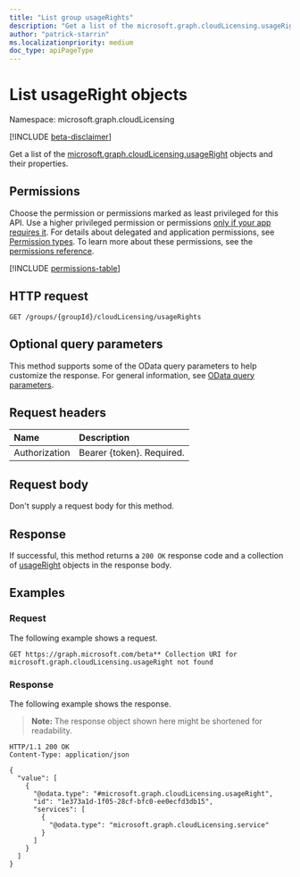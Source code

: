 ```yaml
---
title: "List group usageRights"
description: "Get a list of the microsoft.graph.cloudLicensing.usageRight objects and their properties."
author: "patrick-starrin"
ms.localizationpriority: medium
doc_type: apiPageType
---
```


# List usageRight objects

Namespace: microsoft.graph.cloudLicensing

[!INCLUDE [beta-disclaimer](../../includes/beta-disclaimer.md)]

Get a list of the [microsoft.graph.cloudLicensing.usageRight](../resources/cloudlicensing-usageright.md) objects and their properties.

## Permissions

Choose the permission or permissions marked as least privileged for this API. Use a higher privileged permission or permissions [only if your app requires it](/graph/permissions-overview#best-practices-for-using-microsoft-graph-permissions). For details about delegated and application permissions, see [Permission types](/graph/permissions-overview#permission-types). To learn more about these permissions, see the [permissions reference](/graph/permissions-reference).

<!-- {
  "blockType": "permissions",
  "name": "cloudlicensing-usageright-list-permissions"
}
-->
[!INCLUDE [permissions-table](../includes/permissions/cloudlicensing-usageright-list-permissions.md)]

## HTTP request

<!-- {
  "blockType": "ignored"
}
-->
``` http
GET /groups/{groupId}/cloudLicensing/usageRights
```

## Optional query parameters

This method supports some of the OData query parameters to help customize the response. For general information, see [OData query parameters](/graph/query-parameters).

## Request headers

|Name|Description|
|:---|:---|
|Authorization|Bearer {token}. Required.|

## Request body

Don't supply a request body for this method.

## Response

If successful, this method returns a `200 OK` response code and a collection of [usageRight](../resources/usageright.md) objects in the response body.

## Examples

### Request

The following example shows a request.
<!-- {
  "blockType": "request",
  "name": "list_usageright"
}
-->
``` http
GET https://graph.microsoft.com/beta** Collection URI for microsoft.graph.cloudLicensing.usageRight not found
```


### Response

The following example shows the response.
>**Note:** The response object shown here might be shortened for readability.
<!-- {
  "blockType": "response",
  "truncated": true,
  "@odata.type": "Collection(microsoft.graph.cloudLicensing.usageRight)"
}
-->
``` http
HTTP/1.1 200 OK
Content-Type: application/json

{
  "value": [
    {
      "@odata.type": "#microsoft.graph.cloudLicensing.usageRight",
      "id": "1e373a1d-1f05-28cf-bfc0-ee0ecfd3db15",
      "services": [
        {
          "@odata.type": "microsoft.graph.cloudLicensing.service"
        }
      ]
    }
  ]
}
```

